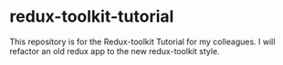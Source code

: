 # redux-toolkit-tutorial
This repository is for the Redux-toolkit Tutorial for my colleagues. I will refactor an old redux app to the new redux-toolkit style.
